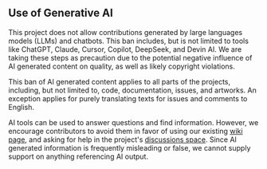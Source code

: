 
## Use of Generative AI

This project does not allow contributions generated by large languages models (LLMs) and chatbots. This ban includes, but is not limited to tools like ChatGPT, Claude, Cursor, Copilot, DeepSeek, and Devin AI. We are taking these steps as precaution due to the potential negative influence of AI generated content on quality, as well as likely copyright violations.

This ban of AI generated content applies to all parts of the projects, including, but not limited to, code, documentation, issues, and artworks. An exception applies for purely translating texts for issues and comments to English.

AI tools can be used to answer questions and find information. However, we encourage contributors to avoid them in favor of using our existing [wiki page](https://github.com/rdbende/Sun-Valley-ttk-theme/wiki), and asking for help in the project's [discussions space](https://github.com/rdbende/Sun-Valley-ttk-theme/discussions). Since AI generated information is frequently misleading or false, we cannot supply support on anything referencing AI output.
